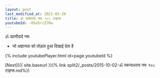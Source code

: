 ```yaml
---
layout: post
last_modified_at: 2021-03-29
title: ॐ जयंताया नमः १०८ टाइम्स
youtubeId: -OSo5rcZ7Rw
---
```

 
 
 ॐ उठभीदादे नमः  
 
 -  जो अज्ञानता को तोड़ता हुआ दिखाई देता है 
 
  
 
  
 
 
 
 
 
 


{% include youtubePlayer.html id=page.youtubeId %}
 
[Next]({{ site.baseurl }}{% link  split2/_posts/2015-10-02-ॐ स्कन्दधराय नमः १०८ टाइम्स.md%})
 

